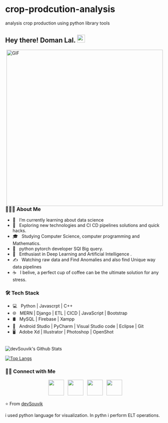 # crop-prodcution-analysis
analysis crop production using python library tools
<h2> Hey there! Doman Lal. <img src="[https://github.com/souvikguria98/souvikguria98/blob/master/Hi.gif](https://media.giphy.com/media/v1.Y2lkPWVjZjA1ZTQ3dGhwOWo4ODZ0bXlkM3lzMGlsb3hrYzR3ZGxtYm1mNXdhamQ1OXIxNSZlcD12MV9naWZzX3NlYXJjaCZjdD1n/R03zWv5p1oNSQd91EP/giphy.gif)" width="25"></h2>
<img align="right" alt="GIF" src="[https://raw.githubusercontent.com/devSouvik/devSouvik/master/gif3.gif](https://media.giphy.com/media/v1.Y2lkPWVjZjA1ZTQ3dGhwOWo4ODZ0bXlkM3lzMGlsb3hrYzR3ZGxtYm1mNXdhamQ1OXIxNSZlcD12MV9naWZzX3NlYXJjaCZjdD1n/R03zWv5p1oNSQd91EP/giphy.gif)" width="500"/>

<h3> 👨🏻‍💻 About Me </h3>

- 🔭 &nbsp; I’m currently learning about data science 
- 🤔 &nbsp; Exploring new technologies and CI CD pipelines solutions and quick hacks.
- 🎓 &nbsp; Studying Computer Science, computer programming and Mathematics.
- 💼 &nbsp; python pytorch developer SQl Big query.
- 🌱 &nbsp; Enthusiast in Deep Learning and Artificial Intelligence .
- ✍️ &nbsp; Watching raw data and Find Anomalies and also find Unique way data pipelines
- ☕ &nbsp; I belive, a perfect cup of coffee can be the ultimate solution for any stress. 

<h3>🛠 Tech Stack</h3>

- 💻 &nbsp; Python | Javascrpt | C++    
- 🌐 &nbsp; MERN | Django | ETL | CICD | JavaScript | Bootstrap 
- 🛢 &nbsp; MySQL | Firebase | Xampp
- 🔧 &nbsp; Android Studio | PyCharm | Visual Studio code | Eclipse | Git
- 🖥 &nbsp; Adobe Xd | Illustrator | Photoshop | OpenShot

<br>

<img align="center" src="https://github-readme-stats.vercel.app/api?username=devSouvik&include_all_commits=true&count_private=true&show_icons=true&line_height=20&title_color=7A7ADB&icon_color=2234AE&text_color=D3D3D3&bg_color=0,000000,130F40" alt="devSouvik's Github Stats">

</br>

[![Top Langs](https://github-readme-stats.vercel.app/api/top-langs/?username=devSouvik&layout=compact&text_color=daf7dc&bg_color=151515)](https://github.com/devSouvik/github-readme-stats)


<h3> 🤝🏻 Connect with Me </h3>

<p align="center">
&nbsp; <a href="https://twitter.com/_souvik_guria" target="_blank" rel="noopener noreferrer"><img src="https://img.icons8.com/plasticine/100/000000/twitter.png" width="50" /></a>  
&nbsp; <a href="https://www.instagram.com/the_caffeine__addict/" target="_blank" rel="noopener noreferrer"><img src="https://img.icons8.com/plasticine/100/000000/instagram-new.png" width="50" /></a>  
&nbsp; <a href="https://www.linkedin.com/in/souvik-guria-/" target="_blank" rel="noopener noreferrer"><img src="https://img.icons8.com/plasticine/100/000000/linkedin.png" width="50" /></a>
&nbsp; <a href="mailto:souvikguria98@gmail.com" target="_blank" rel="noopener noreferrer"><img src="https://img.icons8.com/plasticine/100/000000/gmail.png"  width="50" /></a>
</p>

⭐️ From [devSouvik](https://github.com/devSouvik)

i used python language for visualization. 
In pythn i perform ELT operations.
